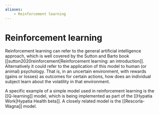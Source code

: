 ```yaml
---
aliases:
    - Reinforcement learning
---
```


# Reinforcement learning

Reinforcement learning can refer to the general artificial intelligence approach, which is well covered by the Sutton and Barto book [[sutton2020reinforcement|Reinforcement learning: an introduction]]. Alternatively it could refer to the application of this model to human (or animal) psychology. That is, in an uncertain environment, with rewards (gains or losses) as outcomes for certain actions, how does an individual subject learn about the volatility in that environment.

A specific example of a simple model used in reinforcement learning is the [[Q-learning]] model, which is being implemented as part of the [[Hypatia Work|Hypatia Health beta]]. A closely related model is the [[Rescorla-Wagna]] model.